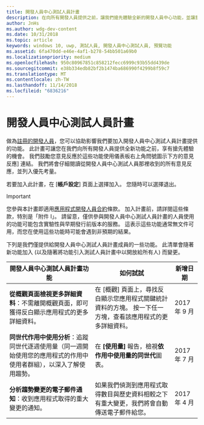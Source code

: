 ```yaml
---
title: 開發人員中心測試人員計畫
description: 在向所有開發人員提供之前，讓我們搶先體驗全新的開發人員中心功能，並讓我們了解您的想法。
author: JnHs
ms.author: wdg-dev-content
ms.date: 10/31/2018
ms.topic: article
keywords: windows 10, uwp, 測試人員, 開發人員中心測試人員, 預覽功能
ms.assetid: 6fa470dd-e46e-4af1-b278-54bb501a69b0
ms.localizationpriority: medium
ms.openlocfilehash: 950c80967851c858212fecc6999c93b55dd439de
ms.sourcegitcommit: e38b334edb82bf2b1474ba686990f4299b8f59c7
ms.translationtype: MT
ms.contentlocale: zh-TW
ms.lasthandoff: 11/14/2018
ms.locfileid: "6836216"
---
```

# <a name="dev-center-insider-program"></a>開發人員中心測試人員計畫

做為[註冊的開發人員](http://go.microsoft.com/fwlink/?LinkID=615100)，您可以協助影響我們要加入開發人員中心測試人員計畫提供的功能。 此計畫可讓您在我們向所有開發人員提供全新功能之前，享有搶先體驗的機會。 我們鼓勵您意見反應於這些功能使用儀表板右上角問號圖示下方的意見反應] 連結。 我們將會仔細閱讀從開發人員中心測試人員那裡收到的所有意見反應，並列入優先考量。

若要加入此計畫，在 [**帳戶設定**] 頁面上選擇加入。 您隨時可以選擇退出。

> [!IMPORTANT]
> 您參與本計畫即適用[應用程式開發人員合約](https://docs.microsoft.com/legal/windows/agreements/app-developer-agreement)條款。 加入計畫前，請詳閱這些條款，特別是「附件 I」。 請留意，僅供參與開發人員中心測試人員計畫的人員使用的功能可能包含實驗性與早期發行前版本的服務。 這表示這些功能通常無文件可用，而您在使用這些功能時可能會遇到非預期的結果。

下列是我們僅提供給開發人員中心測試人員計畫成員的一些功能。 此清單會隨著新功能加入 (以及隨著將功能引入測試人員計畫中以開放給所有人) 而變更。

| 開發人員中心測試人員計畫功能   | 如何試試 | 新增日期 |
|--------------------------------------|------------------------------------|------------|
|**從概觀頁面檢視更多詳細資料**：不需離開概觀頁面，即可獲得反白顯示應用程式的更多詳細資料。 | 在 [概觀] 頁面上，尋找反白顯示您應用程式關鍵統計資料的方塊。 按一下任一方塊，查看該應用程式的更多詳細資料。 | 2017 年 9 月 |
|**同世代作用中使用分析**：追蹤同世代逐週使用量（同一週開始使用您的應用程式的作用中使用者群組），以深入了解使用趨勢。  | 在 **\[使用量\]** 報告，檢視**依作用中使用量的同世代**圖表。  |2017 年 7 月|
|**分析趨勢變更的電子郵件通知**：收到應用程式取得的重大變更的通知。 | 如果我們偵測到應用程式取得數目與歷史資料相較之下有重大變更，我們將會自動傳送電子郵件給您。 |2017 年 4 月|

